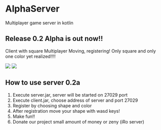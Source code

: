 # AlphaServer
Multiplayer game server in kotlin

Release 0.2 Alpha is out now!!
------------------------------
Client with square
Multiplayer
Moving, registering!
Only square and only one color yet realized!!!!

<image src="https://pp.userapi.com/c824203/v824203035/1572ec/-4Pa5kMfD5w.jpg"></image>
<image src="https://pp.userapi.com/c824203/v824203035/1572f4/LDickkdVF_c.jpg"></image>

How to use server 0.2a
-----------------------

1. Execute server.jar, server will be started on 27029 port
2. Execute client.jar, choose address of server and port 27029
3. Register by choosing shape and color
4. After registration move your shape with wasd keys!
5. Make fun!!
6. Donate our project small amount of money or zeny (iRo server)
